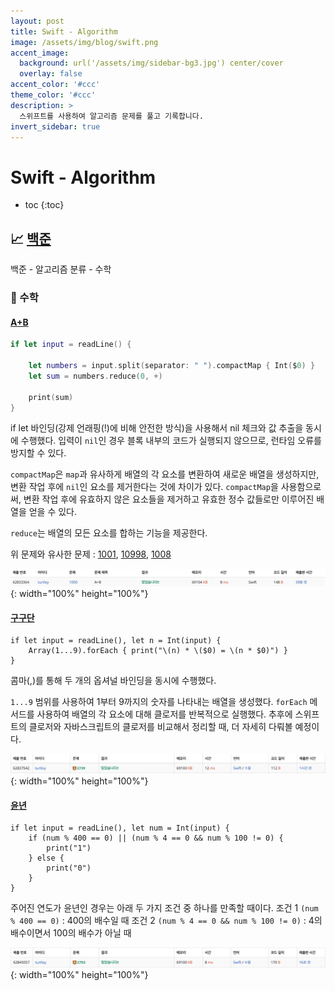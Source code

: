 ```yaml
---
layout: post
title: Swift - Algorithm
image: /assets/img/blog/swift.png
accent_image: 
  background: url('/assets/img/sidebar-bg3.jpg') center/cover
  overlay: false
accent_color: '#ccc'
theme_color: '#ccc'
description: >
  스위프트를 사용하여 알고리즘 문제를 풀고 기록합니다.
invert_sidebar: true
---
```


# Swift - Algorithm

* toc
{:toc}

## 📈 [백준](https://www.acmicpc.net/problemset?sort=ac_desc&algo=124)

백준 - 알고리즘 분류 - 수학


### 🔢 수학

#### [A+B](https://www.acmicpc.net/problem/1000)

```swift
if let input = readLine() {

    let numbers = input.split(separator: " ").compactMap { Int($0) }
    let sum = numbers.reduce(0, +)
    
    print(sum)
}
```

if let 바인딩(강제 언래핑(!)에 비해 안전한 방식)을 사용해서 nil 체크와 값 추출을 동시에 수행했다.
입력이 `nil`인 경우 블록 내부의 코드가 실행되지 않으므로, 런타임 오류를 방지할 수 있다.

`compactMap`은 `map`과 유사하게 배열의 각 요소를 변환하여 새로운 배열을 생성하지만, 변환 작업 후에 `nil`인 요소를 제거한다는 것에 차이가 있다.
`compactMap`을 사용함으로써, 변환 작업 후에 유효하지 않은 요소들을 제거하고 유효한 정수 값들로만 이루어진 배열을 얻을 수 있다.

`reduce`는 배열의 모든 요소를 합하는 기능을 제공한다.

위 문제와 유사한 문제 : [1001](https://www.acmicpc.net/problem/1001), [10998](https://www.acmicpc.net/problem/10998), [1008](https://www.acmicpc.net/problem/1008)

![1000](/assets/img/blog/algorithm/1000.png){: width="100%" height="100%"}


#### [구구단](https://www.acmicpc.net/problem/2739)

```
if let input = readLine(), let n = Int(input) {
    Array(1...9).forEach { print("\(n) * \($0) = \(n * $0)") }
}
```

콤마(,)를 통해 두 개의 옵셔널 바인딩을 동시에 수행했다.

`1...9` 범위를 사용하여 1부터 9까지의 숫자를 나타내는 배열을 생성했다. `forEach` 메서드를 사용하여 배열의 각 요소에 대해 클로저를 반복적으로 실행했다. 추후에 스위프트의 클로저와 자바스크립트의 클로저를 비교해서 정리할 때, 더 자세히 다뤄볼 예정이다.

![1000](/assets/img/blog/algorithm/2739.png){: width="100%" height="100%"}


#### [윤년](https://www.acmicpc.net/problem/2753)

```
if let input = readLine(), let num = Int(input) {
    if (num % 400 == 0) || (num % 4 == 0 && num % 100 != 0) {
        print("1")
    } else {
        print("0")
    }
}
```

주어진 연도가 윤년인 경우는 아래 두 가지 조건 중 하나를 만족할 때이다.
조건 1 `(num % 400 == 0)` : 400의 배수일 때
조건 2 `(num % 4 == 0 && num % 100 != 0)` : 4의 배수이면서 100의 배수가 아닐 때

![1000](/assets/img/blog/algorithm/2753.png){: width="100%" height="100%"}
